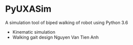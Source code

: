 # PyUXASim
A simulation tool of biped walking of robot using Python 3.6
+ Kinematic simulation
+ Walking gait design
 Nguyen Van Tien Anh


